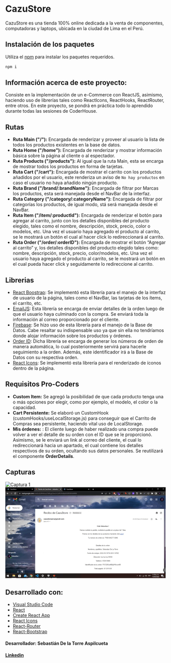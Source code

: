 # CazuStore

CazuStore es una tienda 100% online dedicada a la venta de componentes, computadoras y laptops, ubicada en la ciudad de Lima en el Perú.

## Instalación de los paquetes

Utiliza el [npm](hhttps://www.npmjs.com/) para instalar los paquetes requeridos.

```bash
npm i
```

## Información acerca de este proyecto:

Consiste en la implementación de un e-Commerce con ReactJS, asimismo, haciendo uso de librerías tales como ReactIcons, ReactHooks, ReactRouter, entre otros. En este proyecto, se pondrá en práctica todo lo aprendido durante todas las sesiones de CoderHouse.

## Rutas
- **Ruta Main ("/"):** Encargada de renderizar y proveer al usuario la lista de todos los productos existentes en la base de datos.
- **Ruta Home ("/home"):** Encargada de renderizar y mostrar información básica sobre la página al cliente o al espectador.
- **Ruta Products ("/products"):** Al igual que la ruta Main, esta se encarga de mostrar todos los productos en forma de tarjetas.
- **Ruta Cart ("/cart"):** Encargada de mostrar el carrito con los productos añadidos por el usuario, este renderiza un aviso de `No hay productos` en caso el usuario no haya añadido ningún producto.
- **Ruta Brand ("/brand/:brandName"):** Encargada de filtrar por Marcas los productos, esta será manejada desde el NavBar de la interfaz.
- **Ruta Category ("/category/:categoryName"):** Encargada de filtrar por categorías los productos, de igual modo, stá será manejada desde el NavBar.
- **Ruta Item ("/item/:productId"):** Encargada de renderizar el botón para agregar al carrito, junto con los detalles disponibles del producto elegido, tales como el  nombre, descripción, stock, precio, color o modelos, etc. Una vez el usuario haya agregado el producto al carrito, se le mostrará un botón el cual al hacer click lo redireccionará al carrito.
- **Ruta Order ("/order/:orderID"):** Encargada de mostrar el botón “Agregar al carrito” y, los detalles disponibles del producto elegido tales como: nombre, descripción, stock, precio, color/modelos, etc. Una vez el usuario haya agregado el producto al carrito, se le mostrará un botón en el cual pueda hacer click y seguidamente lo redireccione al carrito.

## Librerias
- [React Boostrap](https://react-bootstrap.github.io/): Se implementó esta librería para el manejo de la interfaz de usuario de la página, tales como el NavBar, las tarjetas de los ítems, el carrito, etc.
- [EmailJS](https://www.emailjs.com/): Esta librería se encarga de enviar detalles de la orden luego de que el usuario haya culminado con la compra. Se enviará toda la información al correo proporcionado por el cliente.
- [Firebase](https://firebase.google.com/): Se hizo uso de esta librería para el manejo de la Base de Datos. Cabe resaltar su indispensable uso ya que sin ella no tendríamos donde alojar información sobre los productos y órdenes.
- [Order ID](https://www.npmjs.com/package/order-id): Dicha librería se encarga de generar los números de orden de manera automática, lo cual posteriormente servirá para hacerle seguimiento a la orden. Además, este identificador irá a la Base de Datos con su respectiva orden.
- [React Icons](https://react-icons.github.io/react-icons/): Se implementó esta librería para el renderizado de íconos dentro de la página.

## Requisitos Pro-Coders
- **Custom Item:** Se agregó la posibilidad de que cada producto tenga una o más opciones por elegir, como por ejemplo, el modelo, el color o la capacidad.
- **Cart Persistente:** Se elaboró un CustomHook (customHooks/useLocalStorage.js) para conseguir que el Carrito de Compras sea persistente, haciendo vital uso de LocalStorage.
- **Mis órdenes:** : El cliente luego de haber realizado una compra puede volver a ver el detalle de su orden con el ID que se le proporcionó. Asimismo, se le enviará un link al correo del cliente, el cual lo redireccionará hacia un apartado, el cual contiene los detalles respectivos de su orden, ocultando sus datos personales. Se reutilizará el componente **OrderDetails**.

## Capturas

![Captura 1](https://raw.githubusercontent.com/Sempatte/cazustore/ProyectoFinalCoderHouse/Gif1.gif)
![Captura 2](https://raw.githubusercontent.com/Sempatte/cazustore/ProyectoFinalCoderHouse/Gif2.gif)

## Desarrollado con:

- [Visual Studio Code](https://code.visualstudio.com/)
- [React](https://reactjs.org/)
- [Create React App](https://create-react-app.dev/)
- [React Icons](https://react-icons.github.io/react-icons/)
- [React-Router](https://reactrouter.com/docs/en/v6/)
- [React-Bootstrap](https://react-bootstrap.github.io/)

#### Desarrollador: Sebastián De la Torre Aspilcueta
#### [Linkedin](https://www.linkedin.com/in/sebastian-de-la-torre-aspilcueta-6b9364184/) 